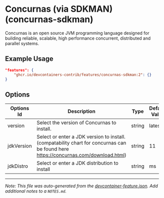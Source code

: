 
# Concurnas (via SDKMAN) (concurnas-sdkman)

Concurnas is an open source JVM programming language designed for building
reliable, scalable, high performance concurrent, distributed and parallel
systems.

## Example Usage

```json
"features": {
    "ghcr.io/devcontainers-contrib/features/concurnas-sdkman:2": {}
}
```

## Options

| Options Id | Description | Type | Default Value |
|-----|-----|-----|-----|
| version | Select the version of Concurnas to install. | string | latest |
| jdkVersion | Select or enter a JDK version to install. (compatability chart for concurnas can be found here https://concurnas.com/download.html) | string | 11 |
| jdkDistro | Select or enter a JDK distribution to install | string | ms |



---

_Note: This file was auto-generated from the [devcontainer-feature.json](https://github.com/devcontainers-contrib/features/blob/main/src/concurnas-sdkman/devcontainer-feature.json).  Add additional notes to a `NOTES.md`._
